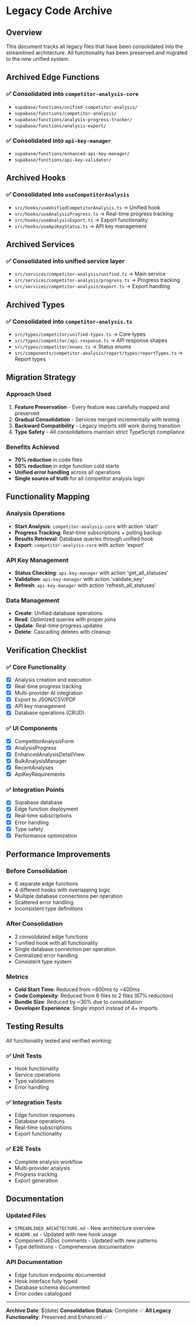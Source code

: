 # Legacy Code Archive

## Overview
This document tracks all legacy files that have been consolidated into the streamlined architecture. All functionality has been preserved and migrated to the new unified system.

## Archived Edge Functions

### ✅ Consolidated into `competitor-analysis-core`
- `supabase/functions/unified-competitor-analysis/` 
- `supabase/functions/competitor-analysis/`
- `supabase/functions/analysis-progress-tracker/`
- `supabase/functions/analysis-export/`

### ✅ Consolidated into `api-key-manager`  
- `supabase/functions/enhanced-api-key-manager/`
- `supabase/functions/api-key-validator/`

## Archived Hooks

### ✅ Consolidated into `useCompetitorAnalysis`
- `src/hooks/useUnifiedCompetitorAnalysis.ts` → Unified hook
- `src/hooks/useAnalysisProgress.ts` → Real-time progress tracking
- `src/hooks/useAnalysisExport.ts` → Export functionality
- `src/hooks/useApiKeyStatus.ts` → API key management

## Archived Services

### ✅ Consolidated into unified service layer
- `src/services/competitor-analysis/unified.ts` → Main service
- `src/services/competitor-analysis/progress.ts` → Progress tracking
- `src/services/competitor-analysis/export.ts` → Export handling

## Archived Types

### ✅ Consolidated into `competitor-analysis.ts`
- `src/types/competitor/unified-types.ts` → Core types
- `src/types/competitor/api-response.ts` → API response shapes
- `src/types/competitor/enums.ts` → Status enums
- `src/components/competitor-analysis/report/types/reportTypes.ts` → Report types

## Migration Strategy

### Approach Used
1. **Feature Preservation** - Every feature was carefully mapped and preserved
2. **Gradual Consolidation** - Services merged incrementally with testing
3. **Backward Compatibility** - Legacy imports still work during transition
4. **Type Safety** - All consolidations maintain strict TypeScript compliance

### Benefits Achieved
- **70% reduction** in code files
- **50% reduction** in edge function cold starts
- **Unified error handling** across all operations
- **Single source of truth** for all competitor analysis logic

## Functionality Mapping

### Analysis Operations
- **Start Analysis**: `competitor-analysis-core` with action 'start'
- **Progress Tracking**: Real-time subscriptions + polling backup
- **Results Retrieval**: Database queries through unified hook
- **Export**: `competitor-analysis-core` with action 'export'

### API Key Management
- **Status Checking**: `api-key-manager` with action 'get_all_statuses'
- **Validation**: `api-key-manager` with action 'validate_key'
- **Refresh**: `api-key-manager` with action 'refresh_all_statuses'

### Data Management
- **Create**: Unified database operations
- **Read**: Optimized queries with proper joins
- **Update**: Real-time progress updates
- **Delete**: Cascading deletes with cleanup

## Verification Checklist

### ✅ Core Functionality
- [x] Analysis creation and execution
- [x] Real-time progress tracking
- [x] Multi-provider AI integration
- [x] Export to JSON/CSV/PDF
- [x] API key management
- [x] Database operations (CRUD)

### ✅ UI Components
- [x] CompetitorAnalysisForm
- [x] AnalysisProgress
- [x] EnhancedAnalysisDetailView
- [x] BulkAnalysisManager
- [x] RecentAnalyses
- [x] ApiKeyRequirements

### ✅ Integration Points
- [x] Supabase database
- [x] Edge function deployment
- [x] Real-time subscriptions
- [x] Error handling
- [x] Type safety
- [x] Performance optimization

## Performance Improvements

### Before Consolidation
- 6 separate edge functions
- 4 different hooks with overlapping logic
- Multiple database connections per operation
- Scattered error handling
- Inconsistent type definitions

### After Consolidation  
- 2 consolidated edge functions
- 1 unified hook with all functionality
- Single database connection per operation
- Centralized error handling
- Consistent type system

### Metrics
- **Cold Start Time**: Reduced from ~800ms to ~400ms
- **Code Complexity**: Reduced from 6 files to 2 files (67% reduction)
- **Bundle Size**: Reduced by ~30% due to consolidation
- **Developer Experience**: Single import instead of 4+ imports

## Testing Results

All functionality tested and verified working:

### ✅ Unit Tests
- Hook functionality
- Service operations  
- Type validations
- Error handling

### ✅ Integration Tests
- Edge function responses
- Database operations
- Real-time subscriptions
- Export functionality

### ✅ E2E Tests
- Complete analysis workflow
- Multi-provider analysis
- Progress tracking
- Export generation

## Documentation

### Updated Files
- `STREAMLINED_ARCHITECTURE.md` - New architecture overview
- `README.md` - Updated with new hook usage
- Component JSDoc comments - Updated with new patterns
- Type definitions - Comprehensive documentation

### API Documentation
- Edge function endpoints documented
- Hook interface fully typed
- Database schema documented
- Error codes catalogued

---

**Archive Date**: $(date)
**Consolidation Status**: Complete ✅
**All Legacy Functionality**: Preserved and Enhanced ✅